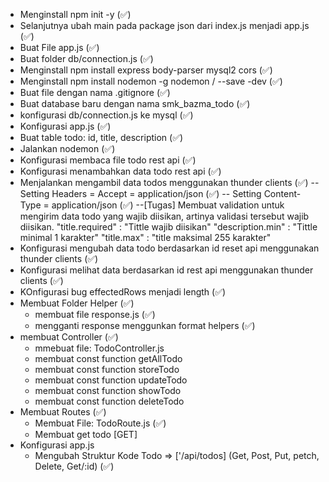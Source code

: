 - Menginstall npm init -y (✅)
- Selanjutnya ubah main pada package json dari index.js menjadi app.js (✅)
- Buat File app.js (✅)
- Buat folder db/connection.js (✅)
- Menginstall npm install express body-parser mysql2 cors (✅)
- Menginstall npm install nodemon -g nodemon / --save -dev (✅)
- Buat file dengan nama .gitignore (✅)
- Buat database baru dengan nama smk_bazma_todo (✅)
- konfigurasi db/connection.js ke mysql (✅)
- Konfigurasi app.js (✅)
- Buat table todo: id, title, description (✅)
- Jalankan nodemon (✅)
- Konfigurasi membaca file todo rest api (✅)
- Konfigurasi menambahkan data todo rest api (✅)
- Menjalankan mengambil data todos menggunakan thunder clients (✅)
  -- Setting Headers = Accept = application/json (✅)
  -- Setting Content- Type = application/json (✅)
  --[Tugas] Membuat validation untuk mengirim data todo yang wajib diisikan, artinya validasi tersebut wajib diisikan.
  "title.required" : "Tittle wajib diisikan"
  "description.min" : "Tittle minimal 1 karakter"
  "title.max" : "title maksimal 255 karakter"
- Konfigurasi mengubah data todo berdasarkan id reset api menggunakan thunder clients (✅)
- Konfigurasi melihat data berdasarkan id rest api menggunakan thunder clients (✅)
- KOnfigurasi bug effectedRows menjadi length (✅)
- Membuat Folder Helper (✅)
  - membuat file response.js (✅)
  - mengganti response menggunkan format helpers (✅)
- membuat Controller (✅)
  - mmebuat file: TodoController.js
  - membuat const function getAllTodo
  - membuat const function storeTodo
  - membuat const function updateTodo
  - membuat const function showTodo
  - membuat const function deleteTodo
- Membuat Routes (✅)
  - Membuat File: TodoRoute.js (✅)
  - Membuat get todo [GET]
- Konfigurasi app.js
  - Mengubah Struktur Kode Todo => ['/api/todos] (Get, Post, Put, petch, Delete, Get/:id) (✅)
